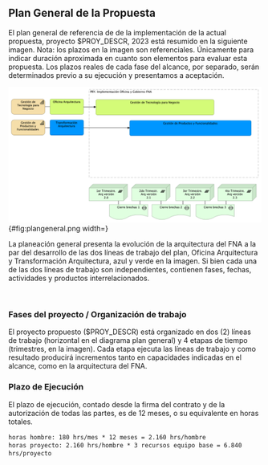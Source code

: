 ## Plan General de la Propuesta
El plan general de referencia de de la implementación de la actual propuesta, proyecto $PROY_DESCR, 2023 está resumido en la siguiente imagen. Nota: los plazos en la imagen son referenciales. Únicamente para indicar duración aproximada en cuanto son elementos para evaluar esta propuesta. Los plazos reales de cada fase del alcance, por separado, serán determinados previo a su ejecución y presentamos a aceptación.

![Vista de tiempo de ejecución del proyecto $PROY_DESCR. E-Service Fase III, objeto de esta propuesta. Septiembre, 2023.](images/plangeneral.png){#fig:plangeneral.png width=}

La planeación general presenta la evolución de la arquitectura del FNA a la par del desarrollo de las dos líneas de trabajo del plan, Oficina Arquitectura y Transformación Arquitectura, azul y verde en la imagen. Si bien cada una de las dos líneas de trabajo son independientes, contienen fases, fechas, actividades y productos interrelacionados. 

<br>

### Fases del proyecto / Organización de trabajo
El proyecto propuesto ($PROY_DESCR) está organizado en dos (2) líneas de trabajo (horizontal en el diagrama plan general) y 4 etapas de tiempo (trimestres, en la imagen). Cada etapa ejecuta las líneas de trabajo y como resultado producirá incrementos tanto en capacidades indicadas en el alcance, como en la arquitectura del FNA.

### Plazo de Ejecución
El plazo de ejecución, contado desde la firma del contrato y de la autorización de todas las partes, es de 12 meses, o su equivalente en horas totales.

    horas hombre: 180 hrs/mes * 12 meses = 2.160 hrs/hombre
    horas proyecto: 2.160 hrs/hombre * 3 recursos equipo base = 6.840 hrs/proyecto

<br>
